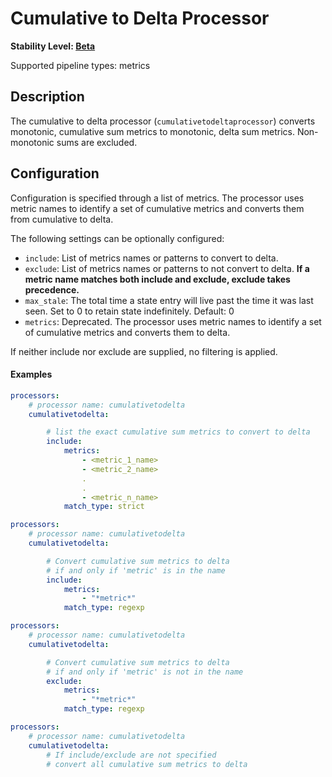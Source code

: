 # Cumulative to Delta Processor

**Stability Level: [Beta](https://github.com/open-telemetry/opentelemetry-collector-contrib#stability-levels)**

Supported pipeline types: metrics

## Description

The cumulative to delta processor (`cumulativetodeltaprocessor`) converts monotonic, cumulative sum metrics to monotonic, delta sum metrics. Non-monotonic sums are excluded.

## Configuration

Configuration is specified through a list of metrics. The processor uses metric names to identify a set of cumulative metrics and converts them from cumulative to delta.

The following settings can be optionally configured:

- `include`: List of metrics names or patterns to convert to delta.
- `exclude`: List of metrics names or patterns to not convert to delta.  **If a metric name matches both include and exclude, exclude takes precedence.**
- `max_stale`: The total time a state entry will live past the time it was last seen. Set to 0 to retain state indefinitely. Default: 0
- `metrics`: Deprecated. The processor uses metric names to identify a set of cumulative metrics and converts them to delta.

If neither include nor exclude are supplied, no filtering is applied.

#### Examples

```yaml
processors:
    # processor name: cumulativetodelta
    cumulativetodelta:

        # list the exact cumulative sum metrics to convert to delta
        include:
            metrics:
                - <metric_1_name>
                - <metric_2_name>
                .
                .
                - <metric_n_name>
            match_type: strict
```

```yaml
processors:
    # processor name: cumulativetodelta
    cumulativetodelta:

        # Convert cumulative sum metrics to delta 
        # if and only if 'metric' is in the name 
        include:
            metrics:
                - "*metric*"
            match_type: regexp
```

```yaml
processors:
    # processor name: cumulativetodelta
    cumulativetodelta:

        # Convert cumulative sum metrics to delta 
        # if and only if 'metric' is not in the name 
        exclude:
            metrics:
                - "*metric*"
            match_type: regexp
```

```yaml
processors:
    # processor name: cumulativetodelta
    cumulativetodelta:
        # If include/exclude are not specified
        # convert all cumulative sum metrics to delta
```
